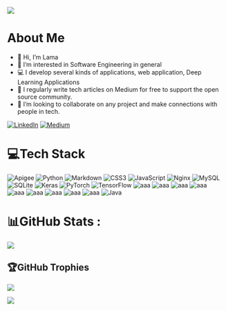 
![](https://readme-typing-svg.herokuapp.com/?font=Arima+Madurai&color=%231E75AA&size=50&duration=4000&center=true&vCenter=true&width=1000&height=120&lines=nature%20accepts%20and%20society%20rejects)

# About Me
- 👋 Hi, I’m Lama
- 👀 I’m interested in Software Engineering in general
- 💻 I develop several kinds of applications, web application, Deep Learning Applications
- 📝 I regularly write tech articles on Medium for free to support the open source community. 
- 💞️ I’m looking to collaborate on any project and make connections with people in tech.


[![LinkedIn](https://img.shields.io/badge/LinkedIn-%230077B5.svg?logo=linkedin&logoColor=white)](https://sa.linkedin.com/in/lama-alosaimi)   [![Medium](https://img.shields.io/badge/Medium-12100E?logo=medium&logoColor=white)](https://medium.com/@lalosaimi)



# 💻Tech Stack
![Apigee](https://img.shields.io/badge/-Apigee-black.svg?style=for-the-badge) ![Python](https://img.shields.io/badge/python-3670A0?style=for-the-badge&logo=python&logoColor=ffdd54) ![Markdown](https://img.shields.io/badge/markdown-%23000000.svg?style=for-the-badge&logo=markdown&logoColor=white) ![CSS3](https://img.shields.io/badge/css3-%231572B6.svg?style=for-the-badge&logo=css3&logoColor=white) ![JavaScript](https://img.shields.io/badge/javascript-%23323330.svg?style=for-the-badge&logo=javascript&logoColor=%23F7DF1E) ![Nginx](https://img.shields.io/badge/nginx-%23009639.svg?style=for-the-badge&logo=nginx&logoColor=white) ![MySQL](https://img.shields.io/badge/mysql-%2300f.svg?style=for-the-badge&logo=mysql&logoColor=white) ![SQLite](https://img.shields.io/badge/sqlite-%2307405e.svg?style=for-the-badge&logo=sqlite&logoColor=white) ![Keras](https://img.shields.io/badge/Keras-%23D00000.svg?style=for-the-badge&logo=Keras&logoColor=white) ![PyTorch](https://img.shields.io/badge/PyTorch-%23EE4C2C.svg?style=for-the-badge&logo=PyTorch&logoColor=white) ![TensorFlow](https://img.shields.io/badge/TensorFlow-%23FF6F00.svg?style=for-the-badge&logo=TensorFlow&logoColor=white)
![aaa](https://img.shields.io/badge/-Spring%20Boot-red?style=for-the-badge)
![aaa](https://img.shields.io/badge/-IAM-black?style=for-the-badge)
![aaa](https://img.shields.io/badge/-Keycloak-lightgrey?style=for-the-badge)
![aaa](https://img.shields.io/badge/-Scripting-black?style=for-the-badge)
![aaa](https://img.shields.io/badge/-ARM-black?style=for-the-badge)
![aaa](https://img.shields.io/badge/-Docker-blue?style=for-the-badge)
![aaa](https://img.shields.io/badge/-K8s-blue?style=for-the-badge)
![aaa](https://img.shields.io/badge/-ELK-black?style=for-the-badge)
![aaa](https://img.shields.io/badge/-Ansible-black?style=for-the-badge)
![Java](https://img.shields.io/badge/-Java-black?style=for-the-badge)

# 📊GitHub Stats :
![](https://github-readme-stats.vercel.app/api?username=lamoboos223&theme=radical&hide_border=false&include_all_commits=false&count_private=false)<br/>


## 🏆GitHub Trophies
![](https://github-profile-trophy.vercel.app/?username=lamoboos223&theme=nord&no-frame=false&no-bg=false&margin-w=4)


[![](https://visitcount.itsvg.in/api?id=lamoboos223&label=Profile%20Views&color=0&icon=0&pretty=false)](https://visitcount.itsvg.in)
